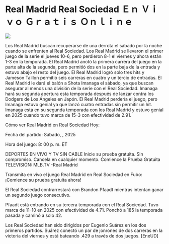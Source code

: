# Real Madrid Real Sociedad Ｅｎ Ｖｉｖｏ Ｇｒａｔｉｓ Ｏｎｌｉｎｅ  
  
  
[![](https://i.imgur.com/qSNzIqt.png)](https://movie.rssnews.media/VUadaGo.php)  
  
Los Real Madrid buscan recuperarse de una derrota el sábado por la noche cuando se enfrenten al Real Sociedad. Los Real Madrid se llevaron el primer juego de la serie el jueves 10-6, pero perdieron 8-1 el viernes y ahora están 1-3 en la temporada. El Real Madrid anotó la primera carrera del juego en la parte alta de la segunda, pero permitió dos en la parte baja de la entrada y estuvo abajo el resto del juego. El Real Madrid logró solo tres hits y Jameson Taillon permitió seis carreras en cuatro y un tercio de entradas. El Real Madrid le dará el balón a Shota Imanaga el sábado, ya que buscan asegurar al menos una división de la serie con el Real Sociedad. Imanaga hará su segunda apertura esta temporada después de lanzar contra los Dodgers de Los Ángeles en Japón. El Real Madrid perdería el juego, pero Imanaga estuvo genial ya que lanzó cuatro entradas sin permitir un hit. Imanaga está en su segunda temporada con los Real Madrid y estuvo genial en 2025 cuando tuvo marca de 15-3 con efectividad de 2.91.

Cómo ver Real Madrid en Real Sociedad Hoy:

Fecha del partido: Sábado, , 2025

Hora del juego: 8: 00 p. m. ET

DEPORTES EN VIVO Y TV SIN CABLE
Inicie su prueba gratuita. Sin compromiso. Cancela en cualquier momento.
Comience la Prueba Gratuita
TELEVISIÓN: MLB.TV -Real Madrid

Transmita en vivo el juego Real Madrid en Real Sociedad en Fubo: ¡Comience su prueba gratuita ahora! 

El Real Sociedad contrarrestará con Brandon Pfaadt mientras intentan ganar un segundo juego consecutivo.

Pfaadt está entrando en su tercera temporada con el Real Sociedad. Tuvo marca de 11-10 en 2025 con efectividad de 4.71. Ponchó a 185 la temporada pasada y caminó a solo 42.

Los Real Sociedad han sido dirigidos por Eugenio Suárez en los dos primeros partidos. Suárez conectó un par de jonrones de dos carreras en la victoria del viernes y está bateando .429 a través de dos juegos. [EneUD]